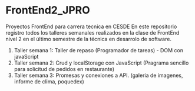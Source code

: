 # FrontEnd2_JPRO
Proyectos FrontEnd para carrera tecnica en CESDE
En este repositorio registro todos los talleres semanales realizados en la clase de FrontEnd nivel 2 en el último semestre de la técnica en desarrolo de software.
1. Taller semana 1: Taller de repaso (Programador de tareas) - DOM con javaScript 
2. Taller semana 2: Crud y localStorage con JavaScript (Pragrama sencillo para solicitud de pedidos en restaurante)
3. Taller semana 3: Promesas y conexiones a API. (galeria de imagenes, informe de clima, poquedex)